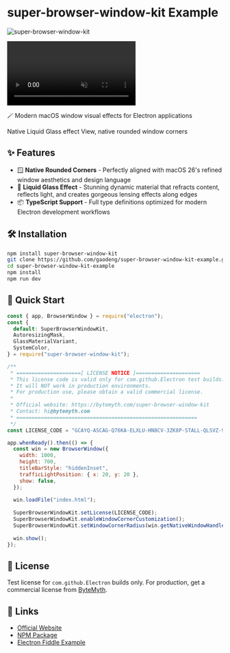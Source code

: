 # super-browser-window-kit Example

![super-browser-window-kit](./docs/screenshot.png)

<video src="./docs/liquid-glass.mp4" autoPlay loop muted></video>

🪄 Modern macOS window visual effects for Electron applications

Native Liquid Glass effect View, native rounded window corners

## ✨ Features

- 🪟 **Native Rounded Corners** - Perfectly aligned with macOS 26's refined window aesthetics and design language
- 🌟 **Liquid Glass Effect** - Stunning dynamic material that refracts content, reflects light, and creates gorgeous lensing effects along edges
- 📦 **TypeScript Support** - Full type definitions optimized for modern Electron development workflows

## 🛠 Installation

```bash
npm install super-browser-window-kit
git clone https://github.com/gaodeng/super-browser-window-kit-example.git
cd super-browser-window-kit-example
npm install
npm run dev
```

## 🎯 Quick Start

```js
const { app, BrowserWindow } = require("electron");
const {
  default: SuperBrowserWindowKit,
  AutoresizingMask,
  GlassMaterialVariant,
  SystemColor,
} = require("super-browser-window-kit");

/**
 * =====================[ LICENSE NOTICE ]=====================
 * This license code is valid only for com.github.Electron test builds.
 * It will NOT work in production environments.
 * For production use, please obtain a valid commercial license.
 *
 * Official website: https://bytemyth.com/super-browser-window-kit
 * Contact: hi@bytemyth.com
 * ===========================================================
 */
const LICENSE_CODE = "GCAYQ-ASCAG-Q76KA-ELXLU-HN8CV-3ZK8P-STALL-QLSVZ-9FFSX-3S2ZU-4QVSC-LLJ7U-KH6K7-G88HA-4TTDJ-58G9H-GZFY6-DDSDJ-L5ZB9-V7UMB-896CS-P9AVC-GULAB-EEAGQ-T77DP-DRBJN-G829M-ZZF9M-L2VEN-RZM8F-SQ4KW-3JLLB-MUVXP-TS3P8-7ZFZM-4L2P3-S4TTA-Z7EVY-Z5H9J-FYDUS-WQCYW-C92PZ-BB23J-QZEVP-QNQ";

app.whenReady().then(() => {
  const win = new BrowserWindow({
    width: 1000,
    height: 700,
    titleBarStyle: "hiddenInset",
    trafficLightPosition: { x: 20, y: 20 },
    show: false,
  });
  
  win.loadFile("index.html");
  
  SuperBrowserWindowKit.setLicense(LICENSE_CODE);
  SuperBrowserWindowKit.enableWindowCornerCustomization();
  SuperBrowserWindowKit.setWindowCornerRadius(win.getNativeWindowHandle(), 26);
  
  win.show();
});
```

## 📄 License

Test license for `com.github.Electron` builds only. For production, get a commercial license from [ByteMyth](https://bytemyth.com/super-browser-window-kit).

## 🔗 Links

- [Official Website](https://bytemyth.com/super-browser-window-kit)
- [NPM Package](https://www.npmjs.com/package/super-browser-window-kit)
- [Electron Fiddle Example](https://gist.github.com/gaodeng/4ca07e70b32701b99fbe0063efb9cdb9)